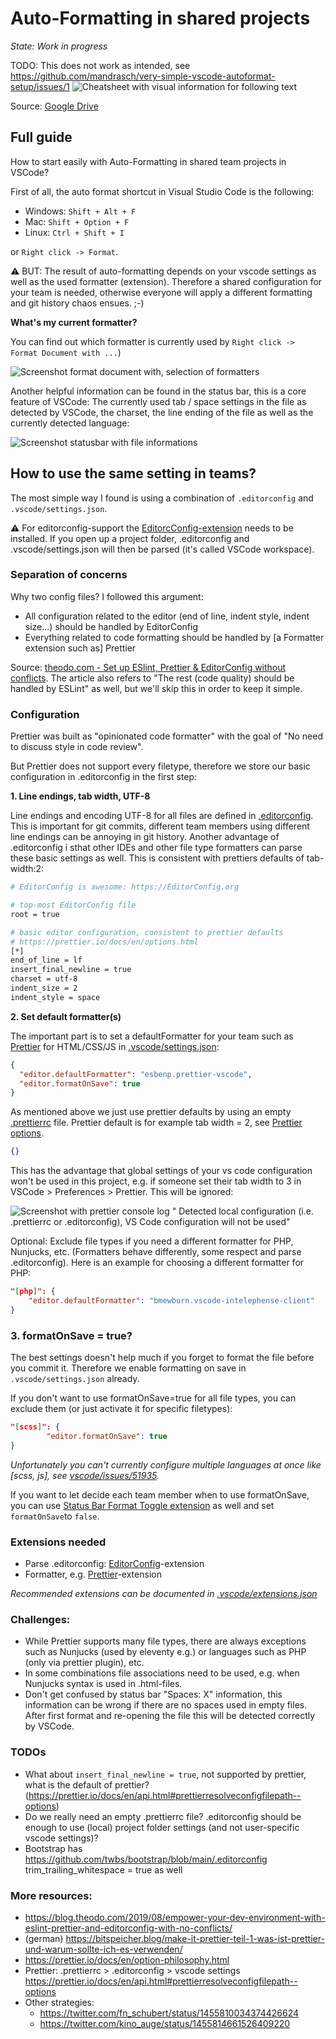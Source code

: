 # Auto-Formatting in shared projects

_State: Work in progress_

TODO: This does not work as intended, see https://github.com/mandrasch/very-simple-vscode-autoformat-setup/issues/1
![Cheatsheet with visual information for following text](readme_images/cheatsheet.png)

Source: [Google Drive](https://kurzelinks.de/9i7r)

## Full guide

How to start easily with Auto-Formatting in shared team projects in VSCode?

First of all, the auto format shortcut in Visual Studio Code is the following:

- Windows: `Shift + Alt + F`
- Mac: `Shift + Option + F`
- Linux: `Ctrl + Shift + I`

or `Right click -> Format`.

⚠️ BUT: The result of auto-formatting depends on your vscode settings as well as the used formatter (extension). Therefore a shared configuration for your team is needed, otherwise everyone will apply a different formatting and git history chaos ensues. ;-)

**What's my current formatter?**

You can find out which formatter is currently used by `Right click -> Format Document with ...`)

![Screenshot format document with, selection of formatters](readme_images/screenshot_format_document_with.png)

Another helpful information can be found in the status bar, this is a core feature of VSCode: The currently used tab / space settings in the file as detected by VSCode, the charset, the line ending of the file as well as the currently detected language:

![Screenshot statusbar with file informations](readme_images/screenshot_status_bar.png)

## How to use the same setting in teams?

The most simple way I found is using a combination of `.editorconfig` and `.vscode/settings.json`.

⚠️ For editorconfig-support the [EditorcConfig-extension](https://marketplace.visualstudio.com/items?itemName=EditorConfig.EditorConfig) needs to be installed. If you open up a project folder, .editorconfig and .vscode/settings.json will then be parsed (it's called VSCode workspace).

### Separation of concerns

Why two config files? I followed this argument:

- All configuration related to the editor (end of line, indent style, indent size...) should be handled by EditorConfig
- Everything related to code formatting should be handled by [a Formatter extension such as] Prettier

Source: [theodo.com - Set up ESlint, Prettier & EditorConfig without conflicts](https://blog.theodo.com/2019/08/empower-your-dev-environment-with-eslint-prettier-and-editorconfig-with-no-conflicts/). The article also refers to "The rest (code quality) should be handled by ESLint" as well, but we'll skip this in order to keep it simple.

### Configuration

Prettier was built as "opinionated code formatter" with the goal of "No need to discuss style in code review".

But Prettier does not support every filetype, therefore we store our basic configuration in .editorconfig in the first step:

**1. Line endings, tab width, UTF-8**

Line endings and encoding UTF-8 for all files are defined in [.editorconfig](./.editorconfig). This is important for git commits, different team members using different line endings can be annoying in git history. Another advantage of .editorconfig i sthat other IDEs and other file type formatters can parse these basic settings as well. This is consistent with prettiers defaults of tab-width:2:

```bash
# EditorConfig is awesome: https://EditorConfig.org

# top-most EditorConfig file
root = true

# basic editor configuration, consistent to prettier defaults
# https://prettier.io/docs/en/options.html
[*]
end_of_line = lf
insert_final_newline = true
charset = utf-8
indent_size = 2
indent_style = space
```

**2. Set default formatter(s)**

The important part is to set a defaultFormatter for your team such as [Prettier](https://prettier.io/) for HTML/CSS/JS in [.vscode/settings.json](./.vscode/settings.json):

```json
{
  "editor.defaultFormatter": "esbenp.prettier-vscode",
  "editor.formatOnSave": true
}
```

As mentioned above we just use prettier defaults by using an empty [.prettierrc](./.prettierrc) file. Prettier default is for example tab width = 2, see [Prettier options](https://prettier.io/docs/en/options.html).

```json
{}
```

This has the advantage that global settings of your vs code configuration won't be used in this project, e.g. if someone set their tab width to 3 in VSCode > Preferences > Prettier. This will be ignored:

![Screenshot with prettier console log " Detected local configuration (i.e. .prettierrc or .editorconfig), VS Code configuration will not be used"](readme_images/screenshot_prettier_detected_local_config.png)

Optional: Exclude file types if you need a different formatter for PHP, Nunjucks, etc. (Formatters behave differently, some respect and parse .editorconfig). Here is an example for choosing a different formatter for PHP:

```json
"[php]": {
    "editor.defaultFormatter": "bmewburn.vscode-intelephense-client"
}
```

### 3. formatOnSave = true?

The best settings doesn't help much if you forget to format the file before you commit it. Therefore we enable formatting on save in `.vscode/settings.json` already.

If you don't want to use formatOnSave=true for all file types, you can exclude them (or just activate it for specific filetypes):

```json
"[scss]": {
        "editor.formatOnSave": true
}
```

_Unfortunately you can't currently configure multiple languages at once like [scss, js], see [vscode/issues/51935](https://github.com/microsoft/vscode/issues/51935)._

If you want to let decide each team member when to use formatOnSave, you can use [Status Bar Format Toggle extension](https://marketplace.visualstudio.com/items?itemName=tombonnike.vscode-status-bar-format-toggle) as well and set `formatOnSave`to `false`.

### Extensions needed

- Parse .editorconfig: [EditorConfig](https://marketplace.visualstudio.com/items?itemName=EditorConfig.EditorConfig)-extension
- Formatter, e.g. [Prettier](https://marketplace.visualstudio.com/items?itemName=esbenp.prettier-vscode)-extension

_Recommended extensions can be documented in [.vscode/extensions.json](./.vscode/extensions.json)_

### Challenges:

- While Prettier supports many file types, there are always exceptions such as Nunjucks (used by eleventy e.g.) or languages such as PHP (only via prettier plugin), etc.
- In some combinations file associations need to be used, e.g. when Nunjucks syntax is used in .html-files.
- Don't get confused by status bar "Spaces: X" information, this information can be wrong if there are no spaces used in empty files. After first format and re-opening the file this will be detected correctly by VSCode.

### TODOs

- What about `insert_final_newline = true`, not supported by prettier, what is the default of prettier? (https://prettier.io/docs/en/api.html#prettierresolveconfigfilepath--options)
- Do we really need an empty .prettierrc file? .editorconfig should be enough to use (local) project folder settings (and not user-specific vscode settings)?
- Bootstrap has https://github.com/twbs/bootstrap/blob/main/.editorconfig trim_trailing_whitespace = true as well

### More resources:

- https://blog.theodo.com/2019/08/empower-your-dev-environment-with-eslint-prettier-and-editorconfig-with-no-conflicts/
- (german) https://bitspeicher.blog/make-it-prettier-teil-1-was-ist-prettier-und-warum-sollte-ich-es-verwenden/
- https://prettier.io/docs/en/option-philosophy.html
- Prettier: .prettierrc > .editorconfig > vscode settings https://prettier.io/docs/en/api.html#prettierresolveconfigfilepath--options
- Other strategies:
  - https://twitter.com/fn_schubert/status/1455810034374426624
  - https://twitter.com/kino_auge/status/1455814661526409220
